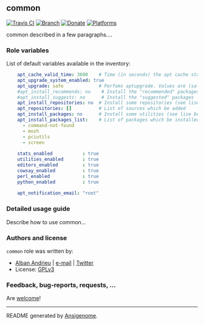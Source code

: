 ## common

[![Travis CI](http://img.shields.io/travis/AlbanAndrieu/ansible-common.svg?style=flat)](http://travis-ci.org/AlbanAndrieu/ansible-common) [![Branch](http://img.shields.io/github/tag/AlbanAndrieu/ansible-common.svg?style=flat-square)](https://github.com/AlbanAndrieu/ansible-common/tree/master) [![Donate](https://img.shields.io/gratipay/AlbanAndrieu.svg?style=flat)](https://www.gratipay.com/AlbanAndrieu)  [![Platforms](http://img.shields.io/badge/platforms-debian%20/%20ubuntu-lightgrey.svg?style=flat)](#)

common described in a few paragraphs....




### Role variables

List of default variables available in the inventory:

```yaml
    apt_cache_valid_time: 3600    # Time (in seconds) the apt cache stays valid
    apt_upgrade_system_enabled: true
    apt_upgrade: safe             # Perfoms aptupgrade. Values are (safe, full, dist)
    #apt_install_recommends: no    # Install the "recommended" packages
    #apt_install_suggests: no      # Install the "suggested" packages
    apt_install_repositories: no  # Install some repositories (see lise bellow)
    apt_repositories: []          # List of sources which be added
    apt_install_packages: no      # Install some utilities (see lise bellow)
    apt_install_packages_list:    # List of packages which be installed
      - command-not-found
      - mosh
      - pciutils
      - screen
    
    stats_enabled           : true
    utilities_enabled       : true
    editors_enabled         : true
    cowsay_enabled          : true
    perl_enabled            : true
    python_enabled          : true
    
    apt_notification_email: "root"
```


### Detailed usage guide

Describe how to use common...


### Authors and license

`common` role was written by:
- [Alban Andrieu](nabla.mobi) | [e-mail](mailto:alban.andrieu@free.fr) | [Twitter](https://twitter.com/AlbanAndrieu)
- License: [GPLv3](https://tldrlegal.com/license/gnu-general-public-license-v3-%28gpl-3%29)

### Feedback, bug-reports, requests, ...

Are [welcome](https://github.com/AlbanAndrieu/ansible-common/issues)!

***

README generated by [Ansigenome](https://github.com/nickjj/ansigenome/).
